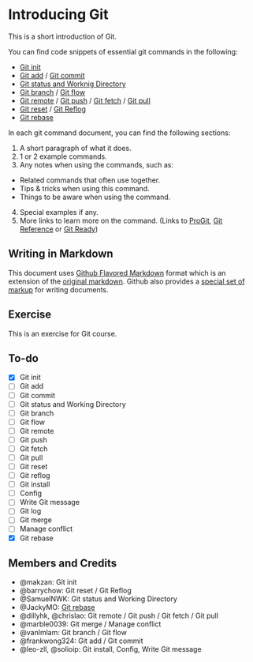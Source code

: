 # Introducing Git

This is a short introduction of Git.

You can find code snippets of essential git commands in the following:

- [Git init](git-init.md)
- [Git add](git-add.md) / [Git commit](git-commit.md)
- [Git status and Worknig Directory](working-directory.md)
- [Git branch](git-branch.md) / [Git flow](git-flow.md)
- [Git remote](git-remote.md) / [Git push](git-push.md) / [Git fetch](git-fetch.md) / [Git pull](git-pull.md)
- [Git reset](git-reset.md) / [Git Reflog](git-reflog.md)
- [Git rebase](git-rebase.md) 


In each git command document, you can find the following sections:

1. A short paragraph of what it does.
2. 1 or 2 example commands.
3. Any notes when using the commands, such as:
  - Related commands that often use together.
  - Tips & tricks when using this command.
  - Things to be aware when using the command.
4. Special examples if any.
5. More links to learn more on the command. (Links to [ProGit](https://progit.org), [Git Reference](http://git-scm.com/docs) or [Git Ready](http://gitready.com))

## Writing in Markdown

This document uses [Github Flavored Markdown](https://help.github.com/articles/github-flavored-markdown/) format which is an extension of the [original markdown](http://daringfireball.net/projects/markdown/syntax). Github also provides a [special set of markup](https://help.github.com/articles/writing-on-github/) for writing documents.

## Exercise

This is an exercise for Git course.

## To-do

- [x] Git init
- [ ] Git add
- [ ] Git commit
- [ ] Git status and Working Directory
- [ ] Git branch
- [ ] Git flow
- [ ] Git remote
- [ ] Git push
- [ ] Git fetch
- [ ] Git pull
- [ ] Git reset
- [ ] Git reflog
- [ ] Git install
- [ ] Config
- [ ] Write Git message
- [ ] Git log
- [ ] Git merge
- [ ] Manage conflict
- [x] Git rebase

## Members and Credits

- @makzan: Git init
- @barrychow: Git reset / Git Reflog
- @SamuelNWK: Git status and Working Directory
- @JackyMO: [Git rebase](git-rebase.md) 
- @dillyhk, @chrislao: Git remote / Git push / Git fetch / Git pull
- @marble0039: Git merge / Manage conflict
- @vanlmlam: Git branch / Git flow
- @frankwong324: Git add / Git commit
- @leo-zll, @solioip: Git install, Config, Write Git message
